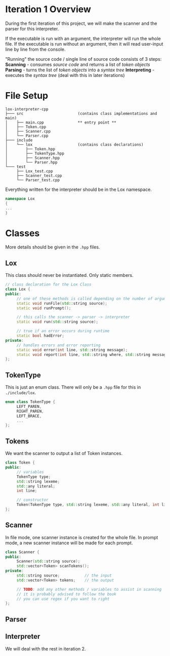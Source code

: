 # Iteration 1 Overview
During the first iteration of this project, we will make the scanner and the parser for this interpreter.

If the executable is run with an argument, the interpreter will run the whole file.
If the executable is run without an argument, then it will read user-input line by line from the console.

"Running" the source code / single line of source code consists of 3 steps:
**Scanning** - consumes *source code* and returns a list of *token objects*
**Parsing** - turns the list of *token objects* into a *syntax tree*
**Interpreting** - executes the *syntax tree* (deal with this in later iterations)

# File Setup
```
lox-interpreter-cpp
├─── src                        (contains class implementations and main)
│    ├── main.cpp               ** entry point **
│    ├── Token.cpp              
│    ├── Scanner.cpp
│    └── Parser.cpp
├─── include
│    └── lox                    (contains class declarations)
│        ├── Token.hpp
│        ├── TokenType.hpp
│        ├── Scanner.hpp        
│        └── Parser.hpp
└─── test
     ├── Lox_test.cpp
     ├── Scanner_test.cpp
     └── Parser_test.cpp
```
Everything written for the interpreter should be in the Lox namespace.

```cpp
namespace Lox
{
...
}
```
# Classes
More details should be given in the `.hpp` files.
## Lox
This class should never be instantiated. Only static members.
```cpp
// class declaration for the Lox Class
class Lox {
public:
     // one of these methods is called depending on the number of arguments when running the executable
     static void runFile(std::string source);
     static void runPrompt();

     // this calls the scanner -> parser -> interpreter
     static void run(std::string source); 

     // true if an error occurs during runtime
     static bool hadError;
private: 
     // handles errors and error reporting
     static void error(int line, std::string message);
     static void report(int line, std::string where, std::string message);
};
```

## TokenType
This is just an enum class. There will only be a `.hpp` file for this in `./include/lox`.
```cpp
enum class TokenType {
     LEFT_PAREN,
     RIGHT_PAREN,
     LEFT_BRACE,
     ...
};
```

## Tokens
We want the scanner to output a list of Token instances.
```cpp
class Token {
public:
     // variables
     TokenType type;
     std::string lexeme;
     std::any literal;
     int line;

     // constructor
     Token(TokenType type, std::string lexeme, std::any literal, int line);
};
```

## Scanner
In file mode, one scanner instance is created for the whole file.
In prompt mode, a new scanner instance will be made for each prompt.
```cpp
class Scanner {
public:
     Scanner(std::string source);
     std::vector<Token> scanTokens();
private:
     std::string source;           // the input
     std::vector<Token> tokens;    // the output

     // TODO: add any other methods / variables to assist in scanning
     // it is probably advised to follow the book
     // you can use regex if you want to right
};
```

## Parser

## Interpreter
We will deal with the rest in iteration 2.